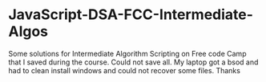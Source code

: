 # JavaScript-DSA-FCC-Intermediate-Algos

Some solutions for Intermediate Algorithm Scripting on Free code Camp that I saved during the course.
Could not save all. My laptop got a bsod and had to clean install windows and could not recover some files.
Thanks
